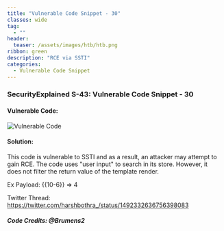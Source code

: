 ```yaml
---
title: "Vulnerable Code Snippet - 30"
classes: wide
tag: 
  - ""
header:
  teaser: /assets/images/htb/htb.png
ribbon: green
description: "RCE via SSTI"
categories:
  - Vulnerable Code Snippet
---
```

### SecurityExplained S-43: Vulnerable Code Snippet - 30

#### Vulnerable Code: 

![Vulnerable Code](https://github.com/harsh-bothra/SecurityExplained/blob/main/media/code-30.jpg)


#### Solution: 


This code is vulnerable to SSTI and as a result, an attacker may attempt to gain RCE. The code uses "user input" to search in its store. However, it does not filter the return value of the template render.

Ex Payload: {{10-6}} => 4


Twitter Thread: https://twitter.com/harshbothra_/status/1492332636756398083

##### Code Credits: @Brumens2 
 
